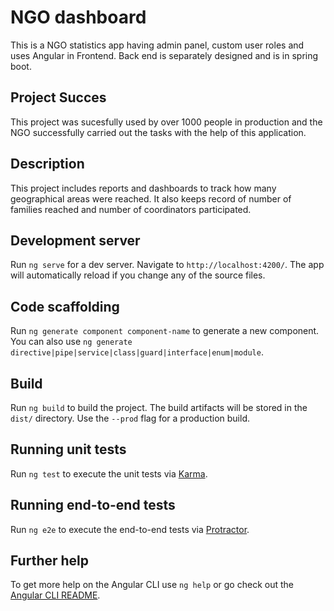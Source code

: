 # NGO dashboard

This is a NGO statistics app having admin panel, custom user roles and uses Angular in Frontend. Back end is separately designed and is in spring boot.

## Project Succes

This project was sucesfully used by over 1000 people in production and the NGO successfully carried out the tasks with the help of this application.

## Description

This project includes reports and dashboards to track how many geographical areas were reached. It also keeps record of number of families reached and number of coordinators participated.


## Development server

Run `ng serve` for a dev server. Navigate to `http://localhost:4200/`. The app will automatically reload if you change any of the source files.

## Code scaffolding

Run `ng generate component component-name` to generate a new component. You can also use `ng generate directive|pipe|service|class|guard|interface|enum|module`.

## Build

Run `ng build` to build the project. The build artifacts will be stored in the `dist/` directory. Use the `--prod` flag for a production build.

## Running unit tests

Run `ng test` to execute the unit tests via [Karma](https://karma-runner.github.io).

## Running end-to-end tests

Run `ng e2e` to execute the end-to-end tests via [Protractor](http://www.protractortest.org/).

## Further help

To get more help on the Angular CLI use `ng help` or go check out the [Angular CLI README](https://github.com/angular/angular-cli/blob/master/README.md).
